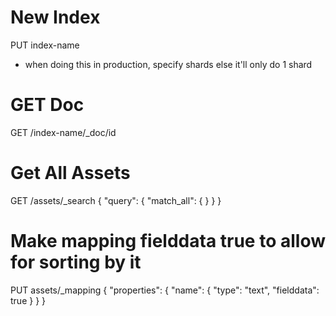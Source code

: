 # New Index
PUT index-name
- when doing this in production, specify shards else it'll only do 1 shard

# GET Doc
GET /index-name/_doc/id

# Get All Assets
GET /assets/_search
{
  "query": {
    "match_all": {
    }
  }
}

# Make mapping fielddata true to allow for sorting by it
PUT assets/_mapping 
{
  "properties": {
    "name": {
      "type": "text",
      "fielddata": true
    }
  }
}
